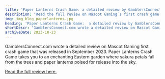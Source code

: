 ```yaml
---
title: 'Paper Lanterns Crash Game: a detailed review by GamblersConnect.com'
description: 'Read the full review on Mascot Gaming`s first crash game.'
img: img_blog_paperlanterns.jpg
heading: 'Paper Lanterns Crash Game:  a detailed review by GamblersConnect.com'
shortDescr: 'GamblersConnect.com wrote a detailed review on Mascot Gaming first crash game that was released in September 2023. Paper Lanterns Crash Game takes you to an enchanting Eastern garden where sakura petals fall from the trees and paper lanterns poised for release into the sky.'
archiveDate: 2023-10-23
---
```


GamblersConnect.com wrote a detailed review on Mascot Gaming first crash game that was released in September 2023. Paper Lanterns Crash Game takes you to an enchanting Eastern garden where sakura petals fall from the trees and paper lanterns poised for release into the sky.

<a href="https://gamblersconnect.com/game/paper-lanterns-full-review/" target="_blank" rel="dofollow">Read the full review here.</a>
